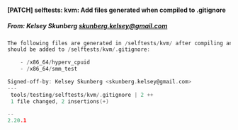 #### [PATCH] selftests: kvm: Add files generated when compiled to .gitignore
##### From: Kelsey Skunberg <skunberg.kelsey@gmail.com>

```c
The following files are generated in /selftests/kvm/ after compiling and
should be added to /selftests/kvm/.gitignore:

	- /x86_64/hyperv_cpuid
	- /x86_64/smm_test

Signed-off-by: Kelsey Skunberg <skunberg.kelsey@gmail.com>
---
 tools/testing/selftests/kvm/.gitignore | 2 ++
 1 file changed, 2 insertions(+)

--
2.20.1

```
